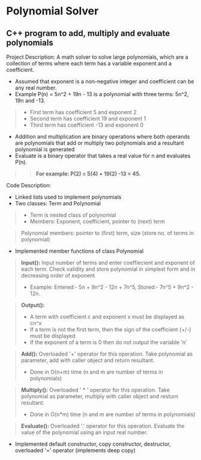 # Polynomial Solver
## C++ program to add, multiply and evaluate polynomials

Project Description:
A math solver to solve large polynomials, which are a collection of terms where each term has a variable exponent and a coefficient.
* Assumed that exponent is a non-negative integer and coefficient can be any real number.
* Example P(n) = 5n^2 + 19n - 13 is a polynomial with three terms: 5n^2, 19n and -13.
> * First term has coefficient 5 and exponent 2
> * Second term has coefficient 19 and exponent 1
> * Third term has coefficient -13 and exponent 0
* Addition and multiplication are binary operations where both operands are polynomials that add or multiply two polynomials and a resultant polynomial is generated
* Evaluate is a binary operator that takes a real value for n and evaluates P(n).
>> **For example: P(2) = 5(4) + 19(2) -13 = 45.**

Code Description:
* Linked lists used to implement polynomials
* Two classes: Term and Polynomial
> * Term is nested class of polynomial
> * Members: Exponent, coefficient, pointer to (next) term

> Polynomial members: pointer to (first) term, size (store no. of terms in polynomial)
* Implemented member functions of class Polynomial
> **Input():** Input number of terms and enter coeffiecient and exponent of each term. Check validity and store polynomial in simplest form and in decreasing order of exponent
>* Example: Entered:- 5n + 9n^2 - 12n + 7n^5, Stored:- 7n^5 + 9n^2 - 12n.

>**Output():**
>* A term with coefficient c and exponent x must be displayed as cn^x
>* If a term is not the first term, then the sign of the coefficient (+/-) must be displayed
>* If the exponent of a term is 0 then do not output the variable ‘n’

>**Add():** Overloaded '+' operator for this operation. Take polynomial as parameter, add with caller object and return resultant.
>* Done in O(n+m) time (n and m are number of terms in polynomials)
 
>**Multiply():** Overloaded ' * ' operator for this operation. Take polynomial as parameter, multiply with caller object and resturn resultant.
>* Done in O(n*m) time (n and m are number of terms in polynomials)
 
>**Evaluate():** Overloaded '.' operator for this operation. Evaluate the value of the polynomial using an input real number.
* Implemented default constructor, copy constructor, destructor, overloaded '=' operator (implements deep copy)

